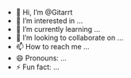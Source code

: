 - 👋 Hi, I’m @Gitarrt
- 👀 I’m interested in ...
- 🌱 I’m currently learning ...
- 💞️ I’m looking to collaborate on ...
- 📫 How to reach me ...
- 😄 Pronouns: ...
- ⚡ Fun fact: ...

<!---
Gitarrt/Gitarrt is a ✨ special ✨ repository because its `README.md` (this file) appears on your GitHub profile.
You can click the Preview link to take a look at your changes.
--->
